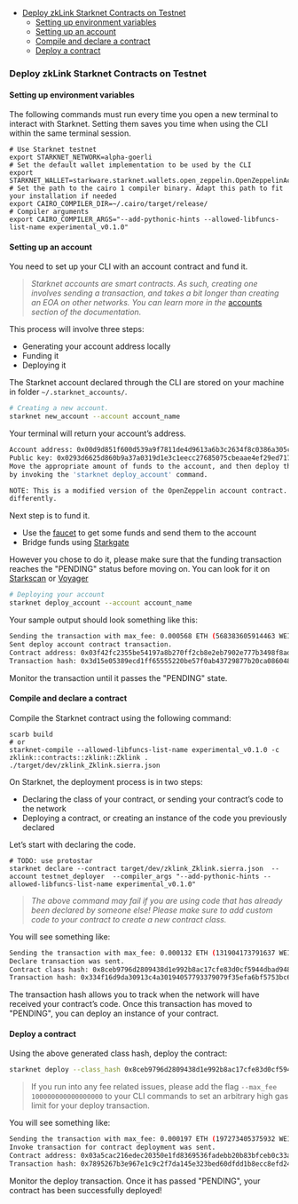 - [Deploy zkLink Starknet Contracts on Testnet](#deploy-zklink-starknet-contracts-on-testnet)
  - [Setting up environment variables](#setting-up-environment-variables)
  - [Setting up an account](#setting-up-an-account)
  - [Compile and declare a contract](#compile-and-declare-a-contract)
  - [Deploy a contract](#deploy-a-contract)

### Deploy zkLink Starknet Contracts on Testnet

#### Setting up environment variables

The following commands must run every time you open a new terminal to interact with Starknet. Setting them saves you time when using the CLI within the same terminal session.

```
# Use Starknet testnet
export STARKNET_NETWORK=alpha-goerli
# Set the default wallet implementation to be used by the CLI
export STARKNET_WALLET=starkware.starknet.wallets.open_zeppelin.OpenZeppelinAccount
# Set the path to the cairo 1 compiler binary. Adapt this path to fit your installation if needed
export CAIRO_COMPILER_DIR=~/.cairo/target/release/
# Compiler arguments
export CAIRO_COMPILER_ARGS="--add-pythonic-hints --allowed-libfuncs-list-name experimental_v0.1.0"
```

#### Setting up an account

You need to set up your CLI with an account contract and fund it.

> *Starknet accounts are smart contracts. As such, creating one involves sending a transaction, and takes a bit longer than creating an EOA on other networks. You can learn more in the* [accounts](https://docs.starknet.io/documentation/architecture_and_concepts/Account_Abstraction/introduction/) *section of the documentation.*

This process will involve three steps:

- Generating your account address locally
- Funding it
- Deploying it

The Starknet account declared through the CLI are stored on your machine in folder `~/.starknet_accounts/`.

```Bash
# Creating a new account.
starknet new_account --account account_name
```

Your terminal will return your account’s address.

```Bash
Account address: 0x00d9d851f600d539a9f7811de4d9613a6b3c2634f8c0386a305c03216bd67559
Public key: 0x0293d6625d860b9a37a0319d1e3c1eecc27685075cbeaae4ef29ed717d93c58b
Move the appropriate amount of funds to the account, and then deploy the account
by invoking the 'starknet deploy_account' command.

NOTE: This is a modified version of the OpenZeppelin account contract. The signature is computed
differently.
```

Next step is to fund it.

- Use the [faucet](https://faucet.goerli.starknet.io/) to get some funds and send them to the account
- Bridge funds using [Starkgate](https://goerli.starkgate.starknet.io/)

However you chose to do it, please make sure that the funding transaction reaches the "PENDING" status before moving on. You can look for it on [Starkscan](https://testnet.starkscan.co/) or [Voyager](https://goerli.voyager.online/)

```Bash
# Deploying your account
starknet deploy_account --account account_name
```

Your sample output should look something like this:

```Bash
Sending the transaction with max_fee: 0.000568 ETH (568383605914463 WEI).
Sent deploy account contract transaction.
Contract address: 0x03f42fc2355be54197a8b270ff2cb8e2eb7902e777b3498f8ad58c6c147cce60
Transaction hash: 0x3d15e05389ecd1ff65555220be57f0ab43729877b20ca086048276917ed2838
```

Monitor the transaction until it passes the "PENDING" state.

#### Compile and declare a contract

Compile the Starknet contract using the following command:

```shell
scarb build
# or
starknet-compile --allowed-libfuncs-list-name experimental_v0.1.0 -c zklink::contracts::zklink::Zklink . ./target/dev/zklink_Zklink.sierra.json
```

On Starknet, the deployment process is in two steps:

- Declaring the class of your contract, or sending your contract’s code to the network
- Deploying a contract, or creating an instance of the code you previously declared

Let’s start with declaring the code.

```shell
# TODO: use protostar
starknet declare --contract target/dev/zklink_Zklink.sierra.json  --account testnet_deployer  --compiler_args "--add-pythonic-hints --allowed-libfuncs-list-name experimental_v0.1.0"
```

> *The above command may fail if you are using code that has already been declared by someone else! Please make sure to add custom code to your contract to create a new contract class.*

You will see something like:

```Bash
Sending the transaction with max_fee: 0.000132 ETH (131904173791637 WEI).
Declare transaction was sent.
Contract class hash: 0x8ceb9796d2809438d1e992b8ac17cfe83d0cf5944dbad948a370e0b5d5924f
Transaction hash: 0x334f16d9da30913c4a30194057793379079f35efa6bf5753bc6e724a591e9f0
```

The transaction hash allows you to track when the network will have received your contract’s code. Once this transaction has moved to "PENDING", you can deploy an instance of your contract.

#### Deploy a contract

Using the above generated class hash, deploy the contract:

```Bash
starknet deploy --class_hash 0x8ceb9796d2809438d1e992b8ac17cfe83d0cf5944dbad948a370e0b5d5924f --account testnet_deployer
```

> If you run into any fee related issues, please add the flag `--max_fee 100000000000000000` to your CLI commands to set an arbitrary high gas limit for your deploy transaction.

You will see something like:

```Bash
Sending the transaction with max_fee: 0.000197 ETH (197273405375932 WEI).
Invoke transaction for contract deployment was sent.
Contract address: 0x03a5cac216edec20350e1fd8369536fadebb20b83bfceb0c33aab0175574d35d
Transaction hash: 0x7895267b3e967e1c9c2f7da145e323bed60dfdd1b8ecc8efd243c9d587d579a
```

Monitor the deploy transaction. Once it has passed "PENDING", your contract has been successfully deployed!